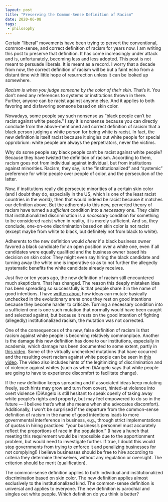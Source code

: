 ```yaml
---
layout: post
title: "Preserving the Common-Sense Definition of Racism"
date: 2020-06-08
tags:
 - philosophy
---
```


Certain “liberal” movements have been trying to pervert the conventional, common-sense, and correct definition of racism for years now. I am writing this post to preserve that definition. It has come increasingly under attack and is, unfortunately, becoming less and less adopted. This post is not meant to persuade liberals. It is meant as a record. I worry that a decade from now, the correct definition of racism will be but a faint echo from a distant time with little hope of resurrection unless it can be looked up somewhere.

*Racism is when you judge someone by the color of their skin.* That’s it. You don’t need any references to systems or institutions thrown in there. Further, anyone can be racist against anyone else. And it applies to both favoring and disfavoring someone based on skin color.

Nowadays, some people say such nonsense as “black people can’t be racist against white people.” I say it is nonsense because you can directly conclude from the above-mentioned and correct definition of racism that a black person judging a white person for being white is racist. In fact, the new definition is itself racist because it singles out white people for special opprobrium: white people are always the perpetrators, never the victims.

Why do some people say black people can’t be racist against white people? Because they have twisted the definition of racism. According to them, racism goes not from individual against individual, but from institutions against minorities. Racism, they say, is the “institutionalized” and “systemic” preference for white people over people of color, and the persecution of the latter.

Now, if institutions really did persecute minorities of a certain skin color (and I doubt they do, especially in the US, which is one of the least racist countries in the world), then that would indeed be racist because it matches our definition above. But the adherents to this new, perverted theory of racism have turned a *sufficient* condition into a *necessary* one. They claim that institutionalized discrimination is a *necessary* condition for something to be considered racist when in reality, it is merely sufficient. And so, they conclude, one-on-one discrimination based on skin color is not racist (except maybe from white to black, but definitely not from black to white).

Adherents to the new definition would *cheer* if a black business owner favored a black candidate for an open position over a white one, even if all candidates were equally qualified and the business owner based his decision on skin color. They might even say hiring the black candidate and turning away the white one is imperative so as to not further the allegedly systematic benefits the white candidate already receives.

Just five or ten years ago, the new definition of racism still encountered much skepticism. That has changed. The reason this deeply mistaken idea has been spreading so successfully is that people share it in the name of good intentions. I have [written about](https://medium.com/@hcd/how-do-some-peaceful-ideas-result-in-violent-protests-30c1284ae415) how ideas can mutate basically unchecked in the evolutionary arena once they rest on good intentions because they become harder to criticize. Turning a necessary condition into a sufficient one is one such mutation that normally would have been caught and selected against, but because it rests on the good intention of fighting (allegedly) institutionalized racism, the mutation was not corrected.

One of the consequences of the new, false definition of racism is that racism against white people is becoming relatively commonplace. Another is the damage this new definition has done to our institutions, especially in academia, which damage has been documented to some extent, partly in [this video](https://www.youtube.com/watch?v=FH2WeWgcSMk). Some of the virtually unchecked mutations that have occurred and the resulting overt racism against white people can be seen in [this video](https://www.youtube.com/watch?v=dteOQPzc_so). The video also includes hints of the legitimizing of discrimination and of violence against whites (such as when DiAngelo says that white people are going to have to experience discomfort to facilitate change).

If the new definition keeps spreading and if associated ideas keep mutating freely, such hints may grow and turn from covert, hinted-at violence into overt violence (DiAngelo is still hesitant to speak openly of taking away white people’s rights and property, but may feel empowered to do so in the future — I believe that’s what she means when she advocates discomfort). Additionally, I won’t be surprised if the departure from the common-sense definition of racism in the name of good intentions leads to more governmental interference in business, e.g., through strict implementations of quotas in hiring practices: “your business’s personnel must accurately reflect the proportions of race in the population.” (I have a hunch that meeting this requirement would be impossible due to the apportionment problem, but would need to investigate further. If true, I doubt this would stop governments from trying to enforce it and penalizing businesses for not complying!) I believe businesses should be free to hire according to criteria they determine themselves, without any regulation or oversight. The criterion should be merit (qualification).

The common-sense definition applies to both individual and institutionalized discrimination based on skin color. The new definition applies almost exclusively to the institutionalized kind. The common-sense definition is universal and applies to everyone. The new definition is parochial and singles out white people. Which definition do you think is better?
